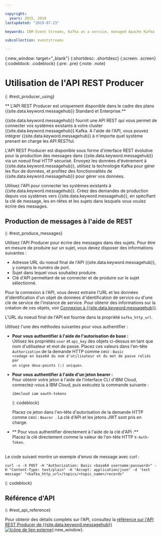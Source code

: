 ```yaml
---

copyright:
  years: 2015, 2019
lastupdated: "2019-07-23"

keywords: IBM Event Streams, Kafka as a service, managed Apache Kafka

subcollection: eventstreams

---
```


{:new_window: target="_blank"}
{:shortdesc: .shortdesc}
{:screen: .screen}
{:codeblock: .codeblock}
{:pre: .pre}
{:note: .note}

# Utilisation de l'API REST Producer
{: #rest_producer_using}


** L'API REST Producer est uniquement disponible dans le cadre des plans {{site.data.keyword.messagehub}} Standard et Enterprise.**
<br/>

{{site.data.keyword.messagehub}} fournit une API REST qui vous permet de connecter vos systèmes existants à votre cluster {{site.data.keyword.messagehub}} Kafka. A l'aide de l'API, vous pouvez intégrer {{site.data.keyword.messagehub}} à n'importe quel système prenant en charge les API RESTful.

L'API REST Producer est disponible sous forme d'interface REST évolutive pour la production des messages dans {{site.data.keyword.messagehub}} via un noeud final HTTP sécurisé. Envoyez les données d'événement à {{site.data.keyword.messagehub}}, utilisez la technologie Kafka pour gérer les flux de données, et profitez des fonctionnalités de {{site.data.keyword.messagehub}} pour gérer vos données.

Utilisez l'API pour connecter les systèmes existants à {{site.data.keyword.messagehub}}. Créez des demandes de production depuis vos systèmes vers {{site.data.keyword.messagehub}}, en spécifiant la clé de message, les en-têtes et les sujets dans lesquels vous voulez écrire des messages.


## Production de messages à l'aide de REST
{: #rest_produce_messages}

Utilisez l'API Producer pour écrire des messages dans des sujets. Pour être en mesure de produire sur un sujet, vous devez disposer des informations suivantes :

* Adresse URL du noeud final de l'API {{site.data.keyword.messagehub}}, y compris le numéro de port.
* Sujet dans lequel vous souhaitez produire.
* Clé d'API permettant de se connecter et de produire sur le sujet sélectionné.

Pour la connexion à l'API, vous devez extraire l'URL et les données d'identification d'un objet de données d'identification de service ou d'une clé de service de l'instance de service. Pour obtenir des informations sur la création de ces objets, voir [Connexion à {{site.data.keyword.messagehub}}](/docs/services/EventStreams?topic=eventstreams-connecting).

L'URL du noeud final de l'API est fournie dans la propriété <code>kafka_http_url</code>.

Utilisez l'une des méthodes suivantes pour vous authentifier :

* **Pour vous authentifier à l'aide de l'autorisation de base :**<br/>
    Utilisez les propriétés <code>user</code> et <code>api_key</code> des objets ci-dessus en tant que nom d'utilisateur et mot de passe. Placez ces valeurs dans l'en-tête <code>Authorization</code> de la demande HTTP comme ceci : <code>Basic &lt;codage en base64 du nom d'utilisateur et du mot de passe reliés par un signe deux-points (:) unique&gt;</code>.

* **Pour vous authentifier à l'aide d'un jeton bearer :**<br/>
    Pour obtenir votre jeton à l'aide de l'interface CLI d'IBM Cloud, connectez-vous à IBM Cloud, puis exécutez la commande suivante : 

    ```
    ibmcloud iam oauth-tokens
    ```
    {: codeblock}

    Placez ce jeton dans l'en-tête d'autorisation de la demande HTTP comme ceci : <code>Bearer <jeton></code>. La clé d'API et les jetons JWT sont pris en charge. 

* ** Pour vous authentifier directement à l'aide de la clé d'API :**<br/>
    Placez la clé directement comme la valeur de l'en-tête HTTP <code>X-Auth-Token</code>.

<br/>
Le code suivant montre un exemple d'envoi de message avec curl :

```
curl -v -X POST -H "Authorization: Basic <base64 username:password>" -H "Content-Type: text/plain" -H "Accept: application/json" -d 'test message' "<kafka_http_url>/topics/<topic_name>/records"
```
{: codeblock}


## Référence d'API
{: #rest_api_reference}

Pour obtenir des détails complets sur l'API, consultez la
[référence sur l'API REST Producer de {{site.data.keyword.messagehub}} ![Icône de lien externe](../../icons/launch-glyph.svg "Icône de lien externe")](https://ibm.github.io/event-streams/api/){:new_window}.












